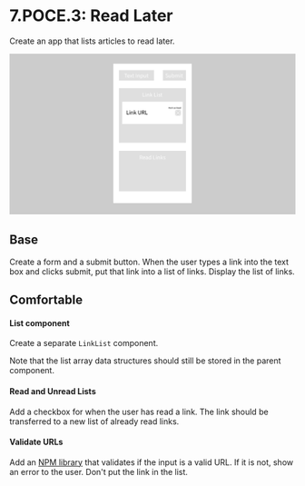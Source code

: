 # 7.POCE.3: Read Later

Create an app that lists articles to read later.

![](../../.gitbook/assets/img_0043.jpg)

## Base

Create a form and a submit button. When the user types a link into the text box and clicks submit, put that link into a list of links. Display the list of links.

## Comfortable

#### List component

Create a separate `LinkList` component.

Note that the list array data structures should still be stored in the parent component.

#### Read and Unread Lists

Add a checkbox for when the user has read a link. The link should be transferred to a new list of already read links.

#### Validate URLs

Add an [NPM library](https://www.npmjs.com/package/valid-url) that validates if the input is a valid URL. If it is not, show an error to the user. Don't put the link in the list.

